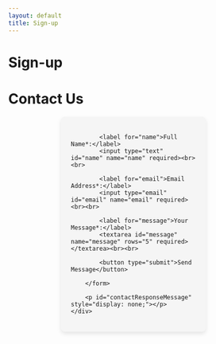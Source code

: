 ```yaml
---
layout: default
title: Sign-up
---
```


# Sign-up

# Contact Us
<div class="content">
    <div id="contactFormContainer">
        <form id="contactForm">
            
            <label for="name">Full Name*:</label>
            <input type="text" id="name" name="name" required><br><br>

            <label for="email">Email Address*:</label>
            <input type="email" id="email" name="email" required><br><br>

            <label for="message">Your Message*:</label>
            <textarea id="message" name="message" rows="5" required></textarea><br><br>

            <button type="submit">Send Message</button>

        </form>

        <p id="contactResponseMessage" style="display: none;"></p>
    </div>
</div>

<style>
    /* Styling for the form */
    #contactFormContainer {
        background-color: #f5f5f5;
        padding: 20px;
        border-radius: 8px;
        width: 50%;
        margin: auto;
        box-shadow: 0px 4px 8px rgba(0, 0, 0, 0.1);
    }

    /* Style for input fields */
    input[type="text"], input[type="email"], textarea {
        width: 100%;
        padding: 8px;
        margin-top: 5px;
        border: 1px solid #ccc;
        border-radius: 4px;
        box-sizing: border-box;
    }

    /* Style for the submit button */
    button {
        background-color: #1B2430;
        color: white;
        padding: 10px 15px;
        border: none;
        border-radius: 4px;
        cursor: pointer;
        width: 100%;
        font-size: 16px;
    }

    button:hover {
        background-color: #34495E;
    }

    /* Style for the response message */
    #contactResponseMessage {
        font-size: 18px;
        font-weight: bold;
        color: #1B2430;
        display: none;
    }
</style>

<script>
document.getElementById("contactForm").addEventListener("submit", function(event){
    event.preventDefault(); // Prevent default form submission

    var formData = new FormData(this);
    fetch("https://script.google.com/macros/s/AKfycbxNI_smEA0FSvScU17XYgXzeKLxedljyOrpKw0Et511vXPbbzvgbzfalUmw73uwtz9F6Q/exec", { 
        method: "POST",
        body: formData
    })
    .then(response => response.text())
    .then(data => {
        document.getElementById("contactForm").style.display = "none";
        document.getElementById("contactResponseMessage").style.color = "green";
        document.getElementById("contactResponseMessage").innerHTML = "✅ Your message has been sent successfully!";
        document.getElementById("contactResponseMessage").style.display = "block";
    })
    .catch(error => console.error("Error:", error));
});
</script>
